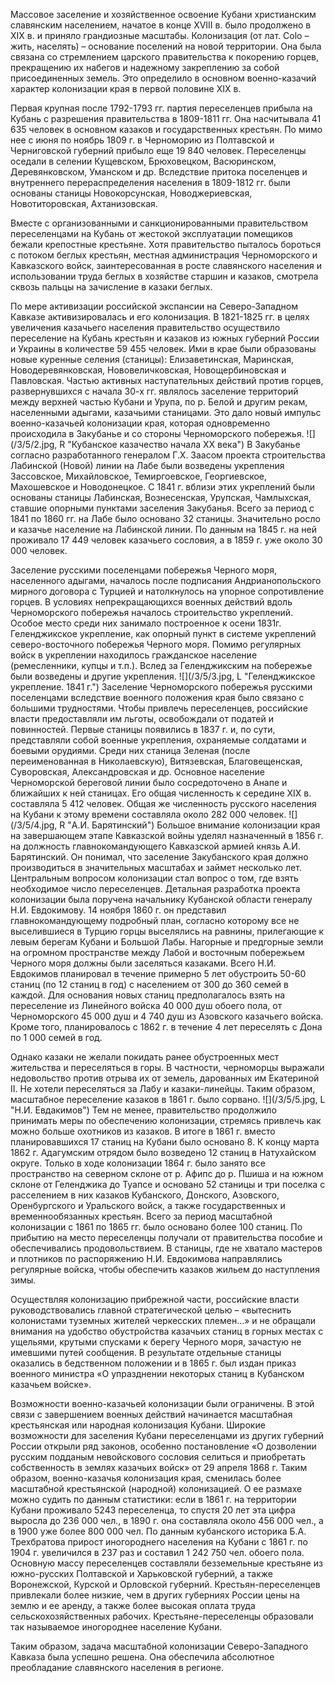 Массовое заселение и хозяйственное освоение Кубани христианским славянским населением, начатое в конце ХVIII в. было продолжено в ХIХ в. и приняло грандиозные масштабы. Колонизация (от лат. Colo – жить, населять) – основание поселений на новой территории.  Она была связана со стремлением царского правительства к покорению горцев, прекращению их набегов и надежному закреплению за собой присоединенных земель. Это определило в основном военно-казачий характер колонизации края в первой половине ХIХ в.

Первая крупная после 1792-1793 гг. партия переселенцев прибыла на Кубань с разрешения правительства в 1809-1811 гг. Она насчитывала 41 635 человек в основном казаков и государственных крестьян. По мимо нее с июня по ноябрь 1809 г. в Черноморию из Полтавской и Черниговской губерний прибыло еще 19 840 человек. Переселенцы оседали в селении Кущевском, Брюховецком, Васюринском, Деревянковском, Уманском и др. Вследствие притока поселенцев и внутреннего перераспределения населения в 1809-1812 гг. были основаны станицы Новокорсунская, Новоджериевская, Новотиторовская, Ахтанизовская.

Вместе с организованными и санкционированными правительством переселенцами на Кубань от жестокой эксплуатации помещиков бежали крепостные крестьяне. Хотя правительство пыталось бороться с потоком беглых крестьян, местная администрация Черноморского и Кавказского войск, заинтересованная в росте славянского населения и использовании труда беглых в хозяйстве старшин и казаков, смотрела сквозь пальцы на зачисление в казаки беглых. 

По мере активизации российской экспансии на Северо-Западном Кавказе активизировалась и его колонизация. В 1821-1825 гг. в целях увеличения казачьего населения правительство осуществило переселение на Кубань крестьян и казаков из южных губерний России и Украины в количестве 59 455 человек. Ими в крае были образованы новые куренные селения (станицы): Елизаветинская, Маринская, Новодеревянковская, Нововеличковская, Новощербиновская и Павловская. 
Частью активных наступательных действий против горцев, развернувшихся с начала 30-х гг. являлось заселение территорий между верхней частью Кубани и Урупа, по р. Белой и другим рекам, населенными адыгами, казачьими станицами. Это дало новый импульс военно-казачьей колонизации края, которая одновременно происходила в Закубанье и со стороны Черноморского побережья.
![](/3/5/2.jpg, R "Кубанское казачество начала ХХ века")
 В Закубанье согласно разработанного генералом Г.Х. Заасом проекта строительства Лабинской (Новой) линии на Лабе были возведены укрепления Зассовское, Михайловское, Темиргоевское, Георгиевское, Махошевское и Новодонецкое. С 1841 г. вблизи этих укреплений были основаны станицы Лабинская, Вознесенская, Урупская, Чамлыхская, ставшие опорными пунктами заселения Закубанья. Всего за период с 1841 по 1860 гг. на Лабе было основано 32 станицы. Значительно росло и казачье население на Лабинской линии. По данным на 1845 г. на ней проживало 17 449 человек казачьего сословия, а в 1859 г. уже около 30 000 человек.

Заселение русскими поселенцами побережья Черного моря, населенного адыгами, началось после подписания Андрианопольского мирного договора с Турцией и натолкнулось на упорное сопротивление горцев. В условиях непрекращающихся военных действий вдоль Черноморского побережья началось строительство укреплений. Особое место среди них занимало построенное к осени 1831г. Геленджикское укрепление, как опорный пункт в системе укреплений северо-восточного побережья Черного моря. Помимо регулярных войск в укреплении находилось гражданское население (ремесленники, купцы и т.п.). Вслед за Геленджикским на побережье были возведены и другие укрепления.
![](/3/5/3.jpg, L "Геленджикское укрепление. 1841 г.")
Заселение Черноморского побережья русскими поселенцами вследствие военного положения края было связано с большими трудностями. Чтобы привлечь переселенцев, российские власти предоставляли им льготы, освобождали от податей и повинностей. Первые станицы появились в 1837 г. и, по сути, представляли собой военные укрепления, охраняемые солдатами и боевыми орудиями. Среди них станица Зеленая (после переименованная в Николаевскую), Витязевская, Благовещенская, Суворовская, Александровская и др. Основное население Черноморской береговой линии было сосредоточено в Анапе и ближайших к ней станицах. Его общая численность к середине ХIХ в. составляла 5 412 человек. Общая же численность русского населения на Кубани к этому времени составляла около 282 000 человек.
![](/3/5/4.jpg, R "А.И. Барятинский")
Большое внимание колонизации края на завершающем этапе Кавказской войны уделял назначенный в 1856 г. на должность главнокомандующего Кавказской армией князь А.И. Барятинский. Он понимал, что заселение Закубанского края должно производиться в значительных масштабах и займет несколько лет. Центральным вопросом колонизации стал вопрос о том, где взять необходимое число переселенцев. Детальная разработка проекта колонизации была поручена начальнику Кубанской области генералу Н.И. Евдокимову. 14 ноября 1860 г. он представил главнокомандующему подробный план, согласно которому все не выселившиеся в Турцию горцы выселялись на равнины, прилегающие к левым берегам Кубани и Большой Лабы. Нагорные и предгорные земли на огромном пространстве между Лабой и восточным побережьем Черного моря должны были заселяться казаками. Всего Н.И. Евдокимов планировал в течение примерно 5 лет обустроить 50-60 станиц (по 12 станиц в год) с населением от 300 до 360 семей в каждой. Для основания новых станиц предполагалось взять на переселение из Линейного войска 40 000 душ обоего пола, от Черноморского 45 000 душ и 4 740 душ из Азовского казачьего войска. Кроме того, планировалось с 1862 г. в течение 4 лет переселять с Дона по 1 000 семей в год.

Однако казаки не желали покидать ранее обустроенных мест жительства и переселяться в горы. В частности, черноморцы выражали недовольство против отрыва их от земель, дарованных им Екатериной II. Не хотели переселяться за Лабу и казаки-линейцы. Таким образом,  масштабное переселение казаков в 1861 г. было сорвано.
![](/3/5/5.jpg, L "Н.И. Евдакимов")
Тем не менее, правительство продолжило принимать меры по обеспечению колонизации, стремясь привлечь как можно больше охотников из казаков. В итоге в 1861 г. вместо планировавшихся 17 станиц на Кубани было основано 8. К концу марта 1862 г. Адагумским отрядом было возведено 12 станиц в Натухайском округе. Только в ходе колонизации 1864 г. было занято все пространство на северном склоне от р. Афипс до р. Пшиша и на южном склоне от  Геленджика до Туапсе и основано 52 станицы и три поселка с расселением в них казаков Кубанского, Донского, Азовского, Оренбургского и Уральского войск, а также государственных и временнообязанных крестьян. Всего за период масштабной колонизации с 1861 по 1865 гг. было основано более 100 станиц. По прибытию на место переселенцы получали от правительства пособие и обеспечивались продовольствием. В станицы, где не хватало мастеров и плотников  по распоряжению Н.И. Евдокимова направлялись регулярные войска, чтобы обеспечить казаков жильем до наступления зимы.

Осуществляя колонизацию прибрежной части, российские власти руководствовались главной стратегической целью – «вытеснить колонистами туземных жителей черкесских племен…» и не обращали внимания на удобство обустройства казачьих станиц в горных местах с ущельями, крутыми спусками к берегу Черного моря, зачастую не имевшими путей сообщения. В результате отдельные станицы оказались в бедственном положении и в 1865 г. был издан приказ военного министра «О упразднении некоторых станиц в Кубанском казачьем войске».

 Возможности военно-казачьей колонизации были ограничены. В этой связи с завершением военных действий начинается масштабная крестьянская или народная колонизация Кубани. Широкие возможности для заселения Кубани переселенцами из других губерний России открыли ряд законов, особенно постановление «О дозволении русским подданым невойскового сословия селиться и приобретать собственность в землях казачьих войск» от 29 апреля 1868 г. Таким образом, военно-казачья колонизация края, сменилась более масштабной крестьянской (народной) колонизацией. О ее размахе можно судить по данным статистики: если в 1861 г. на территории Кубани проживало 5243 переселенца, то спустя 20 лет эта цифра выросла до 236 000 чел., в 1890 г. она составляла около 456 000 чел., а в 1900 уже более 800 000 чел. По данным кубанского историка Б.А. Трехбратова прирост иногороднего населения  на Кубани с 1861 г. по 1904 г. увеличился в 237 раз и составил 1 242 750 чел. обоего пола. Основную массу переселенцев составляли безземельные крестьяне из южно-русских Полтавской и Харьковской губерний, а также Воронежской, Курской и Орловской губерний. 
Крестьян-переселенцев привлекали более низкие, чем в других губерниях России цены на землю и ее аренду, а также более высокая оплата труда сельскохозяйственных рабочих. Крестьяне-переселенцы образовали так называемое иногороднее население Кубани.

Таким образом, задача масштабной колонизации Северо-Западного Кавказа была успешно решена. Она обеспечила абсолютное преобладание славянского населения в регионе.
